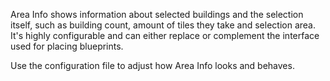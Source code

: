 Area Info shows information about selected buildings and the selection itself,
such as building count, amount of tiles they take and selection area. It's
highly configurable and can either replace or complement the interface used for
placing blueprints.

Use the configuration file to adjust how Area Info looks and behaves.
